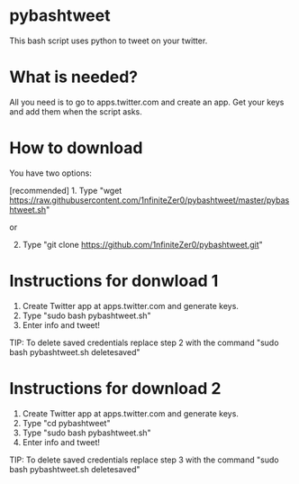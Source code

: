 # pybashtweet
This bash script uses python to tweet on your twitter.

# What is needed?
All you need is to go to apps.twitter.com and create an app. Get your keys and add them when the script asks.

# How to download
You have two options:

[recommended] 1. Type "wget https://raw.githubusercontent.com/1nfiniteZer0/pybashtweet/master/pybashtweet.sh"

or

2. Type "git clone https://github.com/1nfiniteZer0/pybashtweet.git"

# Instructions for donwload 1
1. Create Twitter app at apps.twitter.com and generate keys.
2. Type "sudo bash pybashtweet.sh"
3. Enter info and tweet!

TIP: To delete saved credentials replace step 2 with the command "sudo bash pybashtweet.sh deletesaved"

# Instructions for download 2
1. Create Twitter app at apps.twitter.com and generate keys.
2. Type "cd pybashtweet"
3. Type "sudo bash pybashtweet.sh"
4. Enter info and tweet!

TIP: To delete saved credentials replace step 3 with the command "sudo bash pybashtweet.sh deletesaved"
